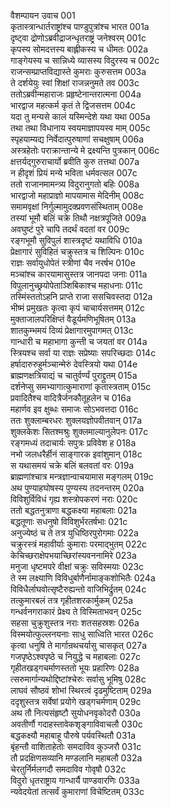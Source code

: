 वैशम्पायन उवाच	001  
कृतास्त्रान्धार्तराष्ट्रांश्च पाण्डुपुत्रांश्च भारत	001a  
दृष्ट्वा द्रोणोऽब्रवीद्राजन्धृतराष्ट्रं जनेश्वरम्	001c  
कृपस्य सोमदत्तस्य बाह्लीकस्य च धीमतः	002a  
गाङ्गेयस्य च सान्निध्ये व्यासस्य विदुरस्य च	002c  
राजन्सम्प्राप्तविद्यास्ते कुमराः कुरुसत्तम	003a  
ते दर्शयेयुः स्वां शिक्षां राजन्ननुमते तव	003c  
ततोऽब्रवीन्महाराजः प्रहृष्टेनान्तरात्मना	004a  
भारद्वाज महत्कर्म कृतं ते द्विजसत्तम	004c  
यदा तु मन्यसे कालं यस्मिन्देशे यथा यथा	005a  
तथा तथा विधानाय स्वयमाज्ञापयस्व माम्	005c  
स्पृहयाम्यद्य निर्वेदात्पुरुषाणां सचक्षुषाम्	006a  
अस्त्रहेतोः पराक्रान्तान्ये मे द्रक्ष्यन्ति पुत्रकान्	006c  
क्षत्तर्यद्गुरुराचार्यो ब्रवीति कुरु तत्तथा	007a  
न हीदृशं प्रियं मन्ये भविता धर्मवत्सल	007c  
ततो राजानमामन्त्र्य विदुरानुगतो बहिः	008a  
भारद्वाजो महाप्राज्ञो मापयामास मेदिनीम्	008c  
समामवृक्षां निर्गुल्मामुदक्प्रवणसंस्थिताम्	008e  
तस्यां भूमौ बलिं चक्रे तिथौ नक्षत्रपूजिते	009a  
अवघुष्टं पुरे चापि तदर्थं वदतां वर	009c  
रङ्गभूमौ सुविपुलं शास्त्रदृष्टं यथाविधि	010a  
प्रेक्षागारं सुविहितं चक्रुस्तत्र च शिल्पिनः	010c  
राज्ञः सर्वायुधोपेतं स्त्रीणां चैव नरर्षभ	010e  
मञ्चांश्च कारयामासुस्तत्र जानपदा जनाः	011a  
विपुलानुच्छ्रयोपेताञ्शिबिकाश्च महाधनाः	011c  
तस्मिंस्ततोऽहनि प्राप्ते राजा ससचिवस्तदा	012a  
भीष्मं प्रमुखतः कृत्वा कृपं चाचार्यसत्तमम्	012c  
मुक्ताजालपरिक्षिप्तं वैडूर्यमणिभूषितम्	013a  
शातकुम्भमयं दिव्यं प्रेक्षागारमुपागमत्	013c  
गान्धारी च महाभागा कुन्ती च जयतां वर	014a  
स्त्रियश्च सर्वा या राज्ञः सप्रेष्याः सपरिच्छदाः	014c  
हर्षादारुरुहुर्मञ्चान्मेरुं देवस्त्रियो यथा	014e  
ब्राह्मणक्षत्रियाद्यं च चातुर्वर्ण्यं पुराद्द्रुतम्	015a  
दर्शनेप्सु समभ्यागात्कुमाराणां कृतास्त्रताम्	015c  
प्रवादितैश्च वादित्रैर्जनकौतूहलेन च	016a  
महार्णव इव क्षुब्धः समाजः सोऽभवत्तदा	016c  
ततः शुक्लाम्बरधरः शुक्लयज्ञोपवीतवान्	017a  
शुक्लकेशः सितश्मश्रुः शुक्लमाल्यानुलेपनः	017c  
रङ्गमध्यं तदाचार्यः सपुत्रः प्रविवेश ह	018a  
नभो जलधरैर्हीनं साङ्गारक इवांशुमान्	018c  
स यथासमयं चक्रे बलिं बलवतां वरः	019a  
ब्राह्मणांश्चात्र मन्त्रज्ञान्वाचयामास मङ्गलम्	019c  
अथ पुण्याहघोषस्य पुण्यस्य तदनन्तरम्	020a  
विविशुर्विविधं गृह्य शस्त्रोपकरणं नराः	020c  
ततो बद्धतनुत्राणा बद्धकक्ष्या महाबलाः	021a  
बद्धतूणाः सधनुषो विविशुर्भरतर्षभाः	021c  
अनुज्येष्ठं च ते तत्र युधिष्ठिरपुरोगमाः	022a  
चक्रुरस्त्रं महावीर्याः कुमाराः परमाद्भुतम्	022c  
केचिच्छराक्षेपभयाच्छिरांस्यवननामिरे	023a  
मनुजा धृष्टमपरे वीक्षां चक्रुः सविस्मयाः	023c  
ते स्म लक्ष्याणि विविधुर्बाणैर्नामाङ्कशोभितैः	024a  
विविधैर्लाघवोत्सृष्टैरुह्यन्तो वाजिभिर्द्रुतम्	024c  
तत्कुमारबलं तत्र गृहीतशरकार्मुकम्	025a  
गन्धर्वनगराकारं प्रेक्ष्य ते विस्मिताभवन्	025c  
सहसा चुक्रुशुस्तत्र नराः शतसहस्रशः	026a  
विस्मयोत्फुल्लनयनाः साधु साध्विति भारत	026c  
कृत्वा धनुषि ते मार्गान्रथचर्यासु चासकृत्	027a  
गजपृष्ठेऽश्वपृष्ठे च नियुद्धे च महाबलाः	027c  
गृहीतखड्गचर्माणस्ततो भूयः प्रहारिणः	028a  
त्सरुमार्गान्यथोद्दिष्टांश्चेरुः सर्वासु भूमिषु	028c  
लाघवं सौष्ठवं शोभां स्थिरत्वं दृढमुष्टिताम्	029a  
ददृशुस्तत्र सर्वेषां प्रयोगे खड्गचर्मणाम्	029c  
अथ तौ नित्यसंहृष्टौ सुयोधनवृकोदरौ	030a  
अवतीर्णौ गदाहस्तावेकशृङ्गाविवाचलौ	030c  
बद्धकक्ष्यौ महाबाहू पौरुषे पर्यवस्थितौ	031a  
बृंहन्तौ वाशिताहेतोः समदाविव कुञ्जरौ	031c  
तौ प्रदक्षिणसव्यानि मण्डलानि महाबलौ	032a  
चेरतुर्निर्मलगदौ समदाविव गोवृषौ	032c  
विदुरो धृतराष्ट्राय गान्धार्यै पाण्डवारणिः	033a  
न्यवेदयेतां तत्सर्वं कुमाराणां विचेष्टितम्	033c  
